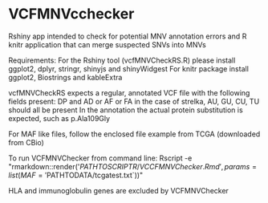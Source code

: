 # VCFMNVcchecker

Rshiny app intended to check for potential MNV annotation errors and R knitr application that can merge suspected SNVs into MNVs

Requirements:
For the Rshiny tool (vcfMNVCheckRS.R) please install ggplot2, dplyr, stringr, shinyjs and shinyWidgest
For knitr package install ggplot2, Biostrings and kableExtra

vcfMNVCheckRS expects a regular, annotated VCF file with the following fields present:
DP and AD or AF or FA
in the case of strelka, AU, GU, CU, TU should all be present
In the annotation the actual protein substitution is expected, such as p.Ala109Gly

For MAF like files, follow the enclosed file example from TCGA (downloaded from CBio)

To run VCFMNVChecker from command line:
Rscript -e "rmarkdown::render('$PATHTOSCRIPTR/VCCFMNVChecker.Rmd',params=list(MAF='$PATHTODATA/tcgatest.txt`))"

HLA and immunoglobulin genes are excluded by VCFMNVChecker
